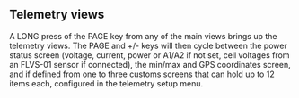 ## Telemetry views

A LONG press of the PAGE key from any of the main views brings up the telemetry views. The PAGE and +/- keys will then cycle between the power status screen (voltage, current, power or A1/A2 if not set, cell voltages from an FLVS-01 sensor if connected), the min/max and GPS coordinates screen, and if defined from one to three customs screens that can hold up to 12 items each, configured in the telemetry setup menu.